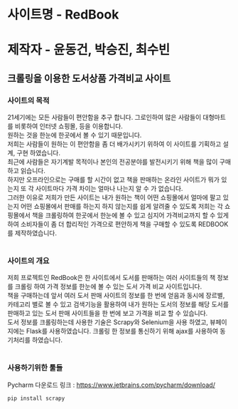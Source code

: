 # 사이트명 - RedBook
# 제작자 - 윤동건, 박승진, 최수빈

## 크롤링을 이용한 도서상품 가격비교 사이트<br>

### 사이트의 목적
21세기에는 모든 사람들이 편안함을 추구 합니다. 그로인하여 많은 사람들이 대형마트를 비롯하여 인터넷 쇼핑몰, 등을 이용합니다.<br>
원하는 것을 한눈에 한곳에서 볼 수 있기 때문입니다. <br>
저희는 사람들이 원하는 이 편안함을 좀 더 배가시키기 위하여 이 사이트를 기획하고 설계, 구현 하였습니다. <br>
최근에 사람들은 자기계발 목적이나 본인의 전공분야를 발전시키기 위해 책을 많이 구매하고 읽습니다. <br>
하지만 오프라인으로는 구매를 할 시간이 없고 책을 판매하는 온라인 사이트가 뭐가 있는지 또 각 사이트마다 가격 차이는 얼마나 나는지 알 수 가 없습니다.<br>
그러한 이유로 저희가 만든 사이트는 내가 원하는 책이 어떤 쇼핑몰에서 얼마에 팔고 있는지 어떤 쇼핑몰에서 판매를 하는지 하지 않는지를 쉽게 알려줄 수 있도록 저희는 각 쇼핑몰에서 책을 크롤링하여 한곳에서 한눈에 볼 수 있고 심지어 가격비교까지 할 수 있게 하여 소비자들이 좀 더 합리적인 가격으로 편안하게 책을 구매할 수 있도록 REDBOOK를 제작하였습니다.<br><br>

### 사이트의 개요
저희 프로젝트인 RedBook은 한 사이트에서 도서를 판매하는 여러 사이트들의 책 정보를 크롤링 하여 가격 정보를 한눈에 볼 수 있는 도서 가격 비교 사이트입니다.<br>
책을 구매하는데 앞서 여러 도서 판매 사이트의 정보를 한 번에 얻음과 동시에 장르별, 카테고리 별로 볼 수 있고 검색기능을 활용하여 내가 원하는 도서의 정보를 해당 도서를 판매하고 있는 도서 판매 사이트들을 한 번에 보고 가격을 비교 할 수 있습니다.<br>
도서 정보를 크롤링하는데 사용한 기술은 Scrapy와 Selenium을 사용 하였고, 뷰페이지에는 Flask를 사용하였습니다. 크롤링 한 정보를 통신하기 위해 ajax를 사용하여 동기처리를 하였습니다.<br><br>

### 사용하기위한 툴들
Pycharm 
다운로드 링크 : https://www.jetbrains.com/pycharm/download/

```python
pip install scrapy
```



